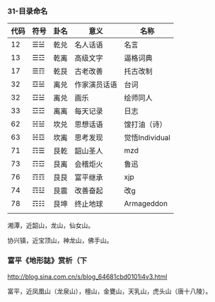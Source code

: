 ### 31-目录命名
代码|符号|卦名|意义|名称
---|---|---|---|---
12|☰☱|乾兑|名人话语|名言
13|☰☲|乾离|高级文字|逼格词典
17|☰☶|乾艮|古老改善|托古改制
32|☲☱|离兑|作家演员话语|台词
32|☲☱|离兑|画乐|绘师同人
33|☲☲|离离|每天记录|日志
62|☵☱|坎兑|思想话语|馊打油（诗）
63|☵☲|坎离|思考发现|觉悟Individual
71|☶☰|艮乾|韶山圣人|mzd
73|☶☲|艮离|会稽炬火|鲁迅
76|☶☶|艮艮|富平继承|xjp
74|☶☳|艮震|改善奋起|改g
78|☶☷|艮坤|终止地球|Armageddon
||||

湘潭，近韶山，龙山，仙女山。

协兴镇，近宝顶山，神龙山，佛手山。
### 富平《地形誌》赏析（下
http://blog.sina.com.cn/s/blog_64681cbd0101i4v3.html

富平，近凤凰山（龙泉山），檀山，金甕山，天乳山，虎头山（唐十八陵）。
